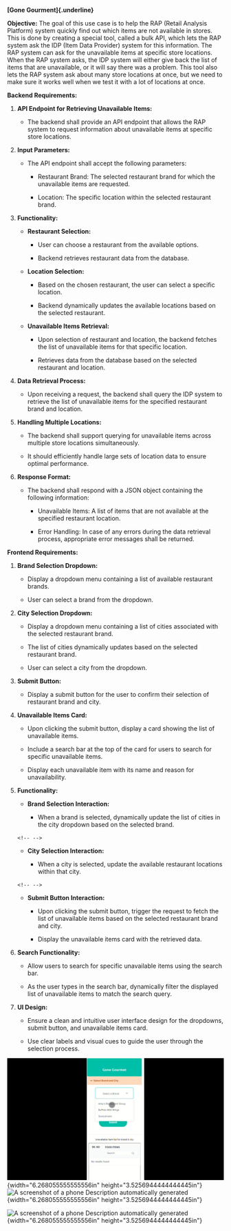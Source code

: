 **[Gone Gourment]{.underline}**

**Objective:** The goal of this use case is to help the RAP (Retail
Analysis Platform) system quickly find out which items are not available
in stores. This is done by creating a special tool, called a bulk API,
which lets the RAP system ask the IDP (Item Data Provider) system for
this information. The RAP system can ask for the unavailable items at
specific store locations. When the RAP system asks, the IDP system will
either give back the list of items that are unavailable, or it will say
there was a problem. This tool also lets the RAP system ask about many
store locations at once, but we need to make sure it works well when we
test it with a lot of locations at once.

**Backend Requirements:**

1.  **API Endpoint for Retrieving Unavailable Items:**

    -   The backend shall provide an API endpoint that allows the RAP
        system to request information about unavailable items at
        specific store locations.

2.  **Input Parameters:**

    -   The API endpoint shall accept the following parameters:

        -   Restaurant Brand: The selected restaurant brand for which
            the unavailable items are requested.

        -   Location: The specific location within the selected
            restaurant brand.

3.  **Functionality:**

    -   **Restaurant Selection:**

        -   User can choose a restaurant from the available options.

        -   Backend retrieves restaurant data from the database.

    -   **Location Selection:**

        -   Based on the chosen restaurant, the user can select a
            specific location.

        -   Backend dynamically updates the available locations based on
            the selected restaurant.

    -   **Unavailable Items Retrieval:**

        -   Upon selection of restaurant and location, the backend
            fetches the list of unavailable items for that specific
            location.

        -   Retrieves data from the database based on the selected
            restaurant and location.

4.  **Data Retrieval Process:**

    -   Upon receiving a request, the backend shall query the IDP system
        to retrieve the list of unavailable items for the specified
        restaurant brand and location.

5.  **Handling Multiple Locations:**

    -   The backend shall support querying for unavailable items across
        multiple store locations simultaneously.

    -   It should efficiently handle large sets of location data to
        ensure optimal performance.

6.  **Response Format:**

    -   The backend shall respond with a JSON object containing the
        following information:

        -   Unavailable Items: A list of items that are not available at
            the specified restaurant location.

        -   Error Handling: In case of any errors during the data
            retrieval process, appropriate error messages shall be
            returned.

**Frontend Requirements:**

1.  **Brand Selection Dropdown:**

    -   Display a dropdown menu containing a list of available
        restaurant brands.

    -   User can select a brand from the dropdown.

2.  **City Selection Dropdown:**

    -   Display a dropdown menu containing a list of cities associated
        with the selected restaurant brand.

    -   The list of cities dynamically updates based on the selected
        restaurant brand.

    -   User can select a city from the dropdown.

3.  **Submit Button:**

    -   Display a submit button for the user to confirm their selection
        of restaurant brand and city.

4.  **Unavailable Items Card:**

    -   Upon clicking the submit button, display a card showing the list
        of unavailable items.

    -   Include a search bar at the top of the card for users to search
        for specific unavailable items.

    -   Display each unavailable item with its name and reason for
        unavailability.

5.  **Functionality:**

    -   **Brand Selection Interaction:**

        -   When a brand is selected, dynamically update the list of
            cities in the city dropdown based on the selected brand.

    ```{=html}
    <!-- -->
    ```
    -   **City Selection Interaction:**

        -   When a city is selected, update the available restaurant
            locations within that city.

    ```{=html}
    <!-- -->
    ```
    -   **Submit Button Interaction:**

        -   Upon clicking the submit button, trigger the request to
            fetch the list of unavailable items based on the selected
            restaurant brand and city.

        -   Display the unavailable items card with the retrieved data.

6.  **Search Functionality:**

    -   Allow users to search for specific unavailable items using the
        search bar.

    -   As the user types in the search bar, dynamically filter the
        displayed list of unavailable items to match the search query.

7.  **UI Design:**

    -   Ensure a clean and intuitive user interface design for the
        dropdowns, submit button, and unavailable items card.

    -   Use clear labels and visual cues to guide the user through the
        selection process.

![](./image1.png){width="6.268055555555556in"
height="3.5256944444444445in"}![A screenshot of a phone Description
automatically generated](./image2.png){width="6.268055555555556in"
height="3.5256944444444445in"}

![A screenshot of a phone Description automatically
generated](./image3.png){width="6.268055555555556in"
height="3.5256944444444445in"}
